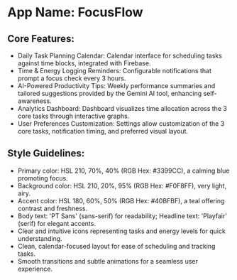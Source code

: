 # **App Name**: FocusFlow

## Core Features:

- Daily Task Planning Calendar: Calendar interface for scheduling tasks against time blocks, integrated with Firebase.
- Time & Energy Logging Reminders: Configurable notifications that prompt a focus check every 3 hours.
- AI-Powered Productivity Tips: Weekly performance summaries and tailored suggestions provided by the Gemini AI tool, enhancing self-awareness.
- Analytics Dashboard: Dashboard visualizes time allocation across the 3 core tasks through interactive graphs.
- User Preferences Customization: Settings allow customization of the 3 core tasks, notification timing, and preferred visual layout.

## Style Guidelines:

- Primary color: HSL 210, 70%, 40% (RGB Hex: #3399CC), a calming blue promoting focus.
- Background color: HSL 210, 20%, 95% (RGB Hex: #F0F8FF), very light, airy.
- Accent color: HSL 180, 60%, 50% (RGB Hex: #40BFBF), a teal offering contrast and freshness.
- Body text: 'PT Sans' (sans-serif) for readability; Headline text: 'Playfair' (serif) for elegant accents.
- Clear and intuitive icons representing tasks and energy levels for quick understanding.
- Clean, calendar-focused layout for ease of scheduling and tracking tasks.
- Smooth transitions and subtle animations for a seamless user experience.